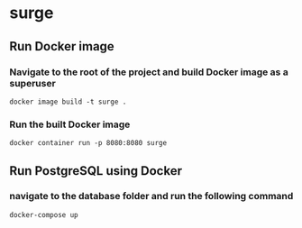 # surge

## Run Docker image
### Navigate to the root of the project and build Docker image as a superuser
```shell
docker image build -t surge .
```
### Run the built Docker image
```shell
docker container run -p 8080:8080 surge
```


## Run PostgreSQL using Docker
### navigate to the database folder and run the following command
```shell
docker-compose up
```
